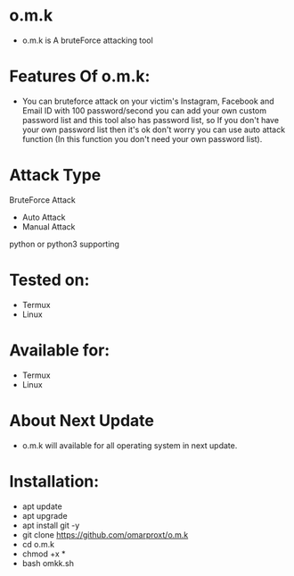 # o.m.k

- o.m.k is A bruteForce attacking tool
 # Features Of o.m.k:
 
 - You can bruteforce attack on your victim's Instagram, Facebook and Email ID with 100 password/second you can add your own custom password list and this tool also has password list, so If you don't have your own password list then it's ok don't worry you can use auto attack function (In this function you don't need your own password list).

# Attack Type
BruteForce Attack
- Auto Attack
- Manual Attack

python or python3 supporting

# Tested on:
- Termux
- Linux

# Available for:
- Termux
- Linux

# About Next Update
- o.m.k will available for all operating system in next update.

# Installation:
- apt update
- apt upgrade
- apt install git -y
- git clone https://github.com/omarproxt/o.m.k
- cd o.m.k
- chmod +x *
- bash omkk.sh

